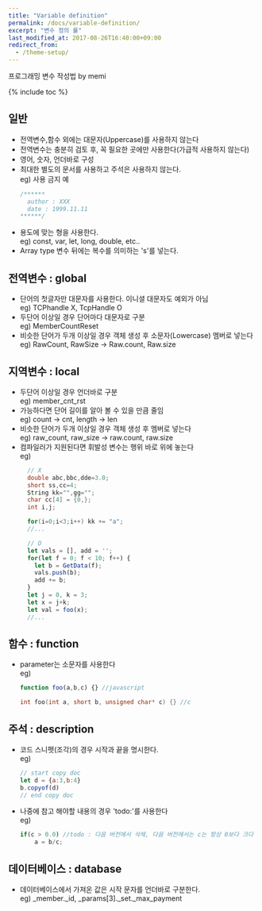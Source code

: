 ```yaml
---
title: "Variable definition"
permalink: /docs/variable-definition/
excerpt: "변수 정의 룰"
last_modified_at: 2017-08-26T16:40:00+09:00
redirect_from:
  - /theme-setup/
---
```


프로그래밍 변수 작성법 by memi

{% include toc %}

## 일반

- 전역변수,함수 외에는 대문자(Uppercase)를 사용하지 않는다  
- 전역변수는 충분히 검토 후, 꼭 필요한 곳에만 사용한다(가급적 사용하지 않는다)
- 영어, 숫자, 언더바로 구성
- 최대한 별도의 문서를 사용하고 주석은 사용하지 않는다.   
    eg) 사용 금지 예
    ```javascript
    /******
      author : XXX
      date : 1999.11.11
    ******/
    ```
- 용도에 맞는 형을 사용한다.  
    eg) const, var, let, long, double, etc..
- Array type 변수 뒤에는 복수를 의미하는 's'를 넣는다.

## 전역변수 : global

- 단어의 첫글자만 대문자를 사용한다. 이니셜 대문자도 예외가 아님  
    eg) TCPhandle X, TcpHandle O
- 두단어 이상일 경우 단어마다 대문자로 구분  
    eg) MemberCountReset
- 비슷한 단어가 두개 이상일 경우 객체 생성 후 소문자(Lowercase) 멤버로 넣는다  
    eg) RawCount, RawSize -> Raw.count, Raw.size
    
## 지역변수 : local

- 두단어 이상일 경우 언더바로 구분  
    eg) member_cnt_rst
- 가능하다면 단어 길이를 알아 볼 수 있을 만큼 줄임  
    eg) count -> cnt, length -> len
- 비슷한 단어가 두개 이상일 경우 객체 생성 후 멤버로 넣는다  
    eg) raw_count, raw_size -> raw.count, raw.size
- 컴파일러가 지원된다면 휘발성 변수는 행위 바로 위에 놓는다  
    eg)
    ```c
      // X
      double abc,bbc,dde=3.0;
      short ss,cc=4;
      String kk="",gg="";
      char cc[4] = {0,};
      int i,j;
    
      for(i=0;i<3;i++) kk += "a";
      //...
    ```  
    ```javascript
      // O 
      let vals = [], add = '';
      for(let f = 0; f < 10; f++) {
        let b = GetData(f);
        vals.push(b);
        add += b;
      }
      let j = 0, k = 3;
      let x = j+k;
      let val = foo(x);
      //...
    ```

## 함수 : function

- parameter는 소문자를 사용한다  
    eg)
    ```javascript
    function foo(a,b,c) {} //javascript
    ```
    ```c
    int foo(int a, short b, unsigned char* c) {} //c
    ```

## 주석 : description

- 코드 스니펫(조각)의 경우 시작과 끝을 명시한다.  
    eg) 
    ```javascript
    // start copy doc
    let d = {a:3,b:4}
    b.copyof(d)
    // end copy doc
    ```
- 나중에 참고 해야할 내용의 경우 'todo:'를 사용한다  
    eg)
    ```javascript    
    if(c > 0.0) //todo : 다음 버전에서 삭제, 다음 버전에서는 c는 항상 0보다 크다
        a = b/c; 
    ```
    
## 데이터베이스 : database

- 데이터베이스에서 가져온 값은 시작 문자를 언더바로 구분한다.  
    eg) _member._id, _params[3]._set._max_payment
